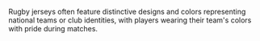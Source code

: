 Rugby jerseys often feature distinctive designs and colors representing national teams or club identities, with players wearing their team's colors with pride during matches.

